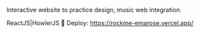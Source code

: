 Interactive website to practice design, music web integration.

ReactJS|HowlerJS
🚀 Deploy: https://rockme-emarose.vercel.app/
